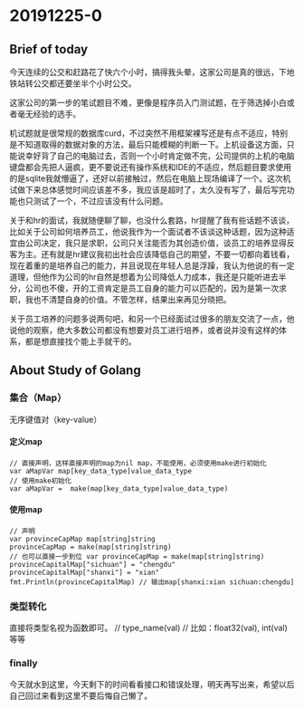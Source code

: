 # 20191225-0
## Brief of today
今天连续的公交和赶路花了快六个小时，搞得我头晕，这家公司是真的很远，下地铁站转公交都还要坐半个小时公交。

这家公司的第一步的笔试题目不难，更像是程序员入门测试题，在于筛选掉小白或者毫无经验的选手。

机试题就是很常规的数据库curd，不过突然不用框架裸写还是有点不适应，特别是不知道取得的数据对象的方法，最后只能模糊的判断一下。上机设备这方面，只能说幸好背了自己的电脑过去，否则一个小时肯定做不完，公司提供的上机的电脑键盘都会先把人逼疯，更不要说还有操作系统和IDE的不适应，然后题目要求使用的是sqlite我就懵逼了，还好以前接触过，然后在电脑上现场编译了一个。这次机试做下来总体感觉时间应该差不多，我应该是超时了，太久没有写了，最后写完功能也只测试了一个，不过应该没有什么问题。

关于和hr的面试，我就随便聊了聊，也没什么套路，hr提醒了我有些话题不该谈，比如关于公司如何培养员工，他说我作为一个面试者不该谈这种话题，因为这种适宜由公司决定，我只是求职，公司只关注能否为其创造价值，谈员工的培养显得反客为主。还有就是hr建议我初出社会应该降低自己的期望，不要一切都向着钱看，现在着重的是培养自己的能力，并且说现在年轻人总是浮躁，我认为他说的有一定道理，但他作为公司的hr自然是想着为公司降低人力成本，我还是只能听进去半分，公司也不傻，开的工资肯定是员工自身的能力可以匹配的，因为是第一次求职，我也不清楚自身的价值。不管怎样，结果出来再见分晓把。

关于员工培养的问题多说两句吧，和另一个已经面试过很多的朋友交流了一点，他说他的观察，绝大多数公司都没有想要对员工进行培养，或者说并没有这样的体系，都是想直接找个能上手就干的。

## About Study of Golang
### 集合（Map）
无序键值对（key-value）
#### 定义map
    // 直接声明，这样直接声明的map为nil map，不能使用，必须使用make进行初始化
    var aMapVar map[key_data_type]value_data_type
    // 使用make初始化
    var aMapVar =  make(map[key_data_type]value_data_type)

#### 使用map
    // 声明
    var provinceCapMap map[string]string
    provinceCapMap = make(map[string]string)
    // 也可以直接一步到位 var provinceCapMap = make(map[string]string)
    provinceCapitalMap["sichuan"] = "chengdu"
	provinceCapitalMap["shanxi"] = "xian"
	fmt.Println(provinceCapitalMap) // 输出map[shanxi:xian sichuan:chengdu]

### 类型转化
直接将类型名视为函数即可。
    // type_name(val)
    // 比如：float32(val), int(val)等等

### finally
今天就水到这里，今天剩下的时间看看接口和错误处理，明天再写出来，希望以后自己回过来看到这里不要后悔自己懒了。